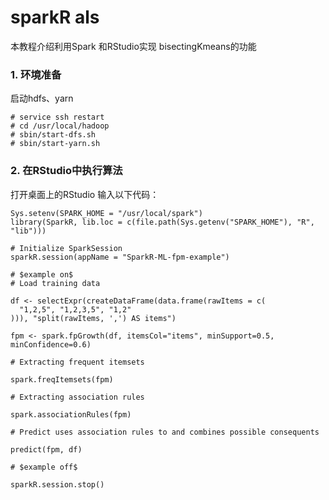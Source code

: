 # sparkR als
本教程介绍利用Spark 和RStudio实现 bisectingKmeans的功能


### 1. 环境准备

启动hdfs、yarn

```
# service ssh restart
# cd /usr/local/hadoop
# sbin/start-dfs.sh
# sbin/start-yarn.sh

```

### 2. 在RStudio中执行算法
打开桌面上的RStudio
输入以下代码：
```
Sys.setenv(SPARK_HOME = "/usr/local/spark")
library(SparkR, lib.loc = c(file.path(Sys.getenv("SPARK_HOME"), "R", "lib")))

# Initialize SparkSession
sparkR.session(appName = "SparkR-ML-fpm-example")

# $example on$
# Load training data

df <- selectExpr(createDataFrame(data.frame(rawItems = c(
  "1,2,5", "1,2,3,5", "1,2"
))), "split(rawItems, ',') AS items")

fpm <- spark.fpGrowth(df, itemsCol="items", minSupport=0.5, minConfidence=0.6)

# Extracting frequent itemsets

spark.freqItemsets(fpm)

# Extracting association rules

spark.associationRules(fpm)

# Predict uses association rules to and combines possible consequents

predict(fpm, df)

# $example off$

sparkR.session.stop()



```